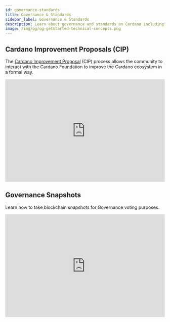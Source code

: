 ```yaml
---
id: governance-standards
title: Governance & Standards
sidebar_label: Governance & Standards
description: Learn about governance and standards on Cardano including Cardano Improvement Proposals (CIP) and governance snapshots.
image: /img/og/og-getstarted-technical-concepts.png
---
```


## Cardano Improvement Proposals (CIP)

The [Cardano Improvement Proposal](https://cips.cardano.org/) (CIP) process allows the community to interact with the Cardano Foundation to improve the Cardano ecosystem in a formal way.  
<iframe width="100%" height="325" src="https://www.youtube.com/embed/z9wz_WJGGiQ" frameborder="0" allow="accelerometer; autoplay; clipboard-write; encrypted-media; gyroscope; picture-in-picture fullscreen"></iframe>

## Governance Snapshots

Learn how to take blockchain snapshots for Governance voting purposes.
<iframe width="100%" height="325" src="https://www.youtube.com/embed/NI3_VeLwyxc" frameborder="0" allow="accelerometer; autoplay; clipboard-write; encrypted-media; gyroscope; picture-in-picture fullscreen"></iframe>